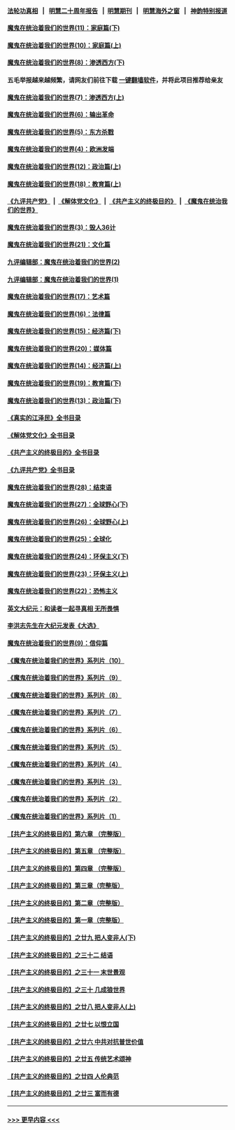 #### [法轮功真相](https://github.com/gfw-breaker/truth/blob/master/README.md?t=0) &nbsp;&nbsp;|&nbsp;&nbsp; [明慧二十周年报告](https://github.com/gfw-breaker/mh-reports/blob/master/README.md?t=0) &nbsp;&nbsp;|&nbsp;&nbsp;[明慧期刊](https://github.com/gfw-breaker/mh-qikan) &nbsp;&nbsp;|&nbsp;&nbsp; [明慧海外之窗](https://github.com/gfw-breaker/mh-news/blob/master/README.md?t=0) &nbsp;&nbsp;|&nbsp;&nbsp; [神韵特别报道](https://github.com/gfw-breaker/mh-news/blob/master/shenyun.md?t=0)
#### [魔鬼在统治着我们的世界(11)：家庭篇(下)](../pages/nsc422/n10440961.md?t=12020801) 
#### [魔鬼在统治着我们的世界(10)：家庭篇(上)](../pages/nsc422/n10435448.md?t=12020801) 
#### [魔鬼在统治着我们的世界(8)：渗透西方(下)](../pages/nsc422/n10429603.md?t=12020801) 
#### 五毛举报越来越频繁，请网友们前往下载 [一键翻墙软件](https://github.com/gfw-breaker/ssr-accounts)，并将此项目推荐给亲友
#### [魔鬼在统治着我们的世界(7)：渗透西方(上)](../pages/nsc422/n10426013.md?t=12020801) 
#### [魔鬼在统治着我们的世界(6)：输出革命](../pages/nsc422/n10421536.md?t=12020801) 
#### [魔鬼在统治着我们的世界(5)：东方杀戮](../pages/nsc422/n10417707.md?t=12020801) 
#### [魔鬼在统治着我们的世界(4)：欧洲发端](../pages/nsc422/n10414890.md?t=12020801) 
#### [魔鬼在统治着我们的世界(12)：政治篇(上)](../pages/nsc422/n10444576.md?t=12020801) 
#### [魔鬼在统治着我们的世界(18)：教育篇(上)](../pages/nsc422/n10526970.md?t=12020801) 
#### [《九评共产党》](https://github.com/begood0513/9ping.md/blob/master/README.md) &nbsp;|&nbsp; [《解体党文化》](../../../../jtdwh.md/blob/master/README.md)  &nbsp;|&nbsp; [《共产主义的终极目的》](../../../../gczydzjmd.md/blob/master/README.md) &nbsp;|&nbsp; [《魔鬼在统治我们的世界》](../../../../mgztzwmdsj.md/blob/master/README.md) 
#### [魔鬼在统治着我们的世界(3)：毁人36计](../pages/nsc422/n10411583.md?t=12020801) 
#### [魔鬼在统治着我们的世界(21)：文化篇](../pages/nsc422/n10597706.md?t=12020801) 
#### [九评编辑部：魔鬼在统治着我们的世界(2)](../pages/nsc422/n10410036.md?t=12020801) 
#### [九评编辑部：魔鬼在统治着我们的世界(1)](../pages/nsc422/n10406825.md?t=12020801) 
#### [魔鬼在统治着我们的世界(17)：艺术篇](../pages/nsc422/n10499093.md?t=12020801) 
#### [魔鬼在统治着我们的世界(16)：法律篇](../pages/nsc422/n10485969.md?t=12020801) 
#### [魔鬼在统治着我们的世界(15)：经济篇(下)](../pages/nsc422/n10469975.md?t=12020801) 
#### [魔鬼在统治着我们的世界(20)：媒体篇](../pages/nsc422/n10586579.md?t=12020801) 
#### [魔鬼在统治着我们的世界(14)：经济篇(上)](../pages/nsc422/n10457370.md?t=12020801) 
#### [魔鬼在统治着我们的世界(19)：教育篇(下)](../pages/nsc422/n10564808.md?t=12020801) 
#### [魔鬼在统治着我们的世界(13)：政治篇(下)](../pages/nsc422/n10448270.md?t=12020801) 
#### [《真实的江泽民》全书目录](../pages/nsc422/n13721399.md?t=12020801) 
#### [《解体党文化》全书目录](../pages/nsc422/n13721157.md?t=12020801) 
#### [《共产主义的终极目的》全书目录](../pages/nsc422/n13721048.md?t=12020801) 
#### [《九评共产党》全书目录](../pages/nsc422/n13708085.md?t=12020801) 
#### [魔鬼在统治着我们的世界(28)：结束语](../pages/nsc422/n10936246.md?t=12020801) 
#### [魔鬼在统治着我们的世界(27)：全球野心(下)](../pages/nsc422/n10928319.md?t=12020801) 
#### [魔鬼在统治着我们的世界(26)：全球野心(上)](../pages/nsc422/n10900318.md?t=12020801) 
#### [魔鬼在统治着我们的世界(25)：全球化](../pages/nsc422/n10788205.md?t=12020801) 
#### [魔鬼在统治着我们的世界(24)：环保主义(下)](../pages/nsc422/n10695307.md?t=12020801) 
#### [魔鬼在统治着我们的世界(23)：环保主义(上)](../pages/nsc422/n10688613.md?t=12020801) 
#### [魔鬼在统治着我们的世界(22)：恐怖主义](../pages/nsc422/n10614727.md?t=12020801) 
#### [英文大纪元：和读者一起寻真相 无所畏惧](../pages/nsc422/n12542027.md?t=12020801) 
#### [李洪志先生在大纪元发表《大选》](../pages/nsc422/n12534746.md?t=12020801) 
#### [魔鬼在统治着我们的世界(9)：信仰篇](../pages/nsc422/n10432159.md?t=12020801) 
#### [《魔鬼在统治着我们的世界》系列片（10）](../pages/nsc422/n12292670.md?t=12020801) 
#### [《魔鬼在统治着我们的世界》系列片（9）](../pages/nsc422/n12290859.md?t=12020801) 
#### [《魔鬼在统治着我们的世界》系列片（8）](../pages/nsc422/n12287445.md?t=12020801) 
#### [《魔鬼在统治着我们的世界》系列片（7）](../pages/nsc422/n12283425.md?t=12020801) 
#### [《魔鬼在统治着我们的世界》系列片（6）](../pages/nsc422/n12282314.md?t=12020801) 
#### [《魔鬼在统治着我们的世界》系列片（5）](../pages/nsc422/n12281419.md?t=12020801) 
#### [《魔鬼在统治着我们的世界》系列片（4）](../pages/nsc422/n12274024.md?t=12020801) 
#### [《魔鬼在统治着我们的世界》系列片（3）](../pages/nsc422/n12271322.md?t=12020801) 
#### [《魔鬼在统治着我们的世界》系列片（2）](../pages/nsc422/n12269049.md?t=12020801) 
#### [《魔鬼在统治着我们的世界》系列片（1）](../pages/nsc422/n12267575.md?t=12020801) 
#### [【共产主义的终极目的】第六章 （完整版）](../pages/nsc422/n11428913.md?t=12020801) 
#### [【共产主义的终极目的】第五章 （完整版）](../pages/nsc422/n11428912.md?t=12020801) 
#### [【共产主义的终极目的】第四章 （完整版）](../pages/nsc422/n11428907.md?t=12020801) 
#### [【共产主义的终极目的】第三章（完整版）](../pages/nsc422/n11428848.md?t=12020801) 
#### [【共产主义的终极目的】第二章（完整版）](../pages/nsc422/n11428831.md?t=12020801) 
#### [【共产主义的终极目的】第一章（完整版）](../pages/nsc422/n11417651.md?t=12020801) 
#### [【共产主义的终极目的】之廿九 把人变非人(下)](../pages/nsc422/n11344140.md?t=12020801) 
#### [【共产主义的终极目的】之三十二 结语](../pages/nsc422/n11360535.md?t=12020801) 
#### [【共产主义的终极目的】之三十一 末世景观](../pages/nsc422/n11351129.md?t=12020801) 
#### [【共产主义的终极目的】之三十 几成狼世界](../pages/nsc422/n11348280.md?t=12020801) 
#### [【共产主义的终极目的】之廿八 把人变非人(上)](../pages/nsc422/n11340492.md?t=12020801) 
#### [【共产主义的终极目的】之廿七 以恨立国](../pages/nsc422/n11336944.md?t=12020801) 
#### [【共产主义的终极目的】之廿六 中共对抗普世价值](../pages/nsc422/n11324785.md?t=12020801) 
#### [【共产主义的终极目的】之廿五 传统艺术颂神](../pages/nsc422/n11296396.md?t=12020801) 
#### [【共产主义的终极目的】之廿四 人伦典范](../pages/nsc422/n11296397.md?t=12020801) 
#### [【共产主义的终极目的】之廿三 富而有德](../pages/nsc422/n11283598.md?t=12020801) 

----
#### [ >>> 更早内容 <<< ](../indexes/nsc422-earlier.md)
